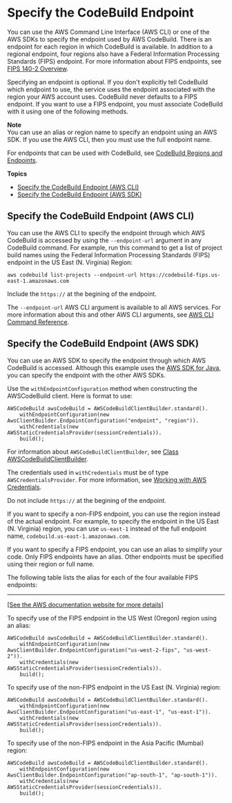 # Specify the CodeBuild Endpoint<a name="endpoint-specify"></a>

 You can use the AWS Command Line Interface \(AWS CLI\) or one of the AWS SDKs to specify the endpoint used by AWS CodeBuild\. There is an endpoint for each region in which CodeBuild is available\. In addition to a regional endpoint, four regions also have a Federal Information Processing Standards \(FIPS\) endpoint\. For more information about FIPS endpoints, see [FIPS 140\-2 Overview](https://aws.amazon.com/compliance/fips/)\. 

 Specifying an endpoint is optional\. If you don't explicitly tell CodeBuild which endpoint to use, the service uses the endpoint associated with the region your AWS account uses\. CodeBuild never defaults to a FIPS endpoint\. If you want to use a FIPS endpoint, you must associate CodeBuild with it using one of the following methods\. 

**Note**  
 You can use an alias or region name to specify an endpoint using an AWS SDK\. If you use the AWS CLI, then you must use the full endpoint name\. 

 For endpoints that can be used with CodeBuild, see [CodeBuild Regions and Endpoints](https://docs.aws.amazon.com/general/latest/gr/rande.html#codebuild_region)\. 

**Topics**
+ [Specify the CodeBuild Endpoint \(AWS CLI\)](#endpoint-specify-cli)
+ [Specify the CodeBuild Endpoint \(AWS SDK\)](#endpoint-specify-sdk)

## Specify the CodeBuild Endpoint \(AWS CLI\)<a name="endpoint-specify-cli"></a>

 You can use the AWS CLI to specify the endpoint through which AWS CodeBuild is accessed by using the `--endpoint-url` argument in any CodeBuild command\. For example, run this command to get a list of project build names using the Federal Information Processing Standards \(FIPS\) endpoint in the US East \(N\. Virginia\) Region: 

```
aws codebuild list-projects --endpoint-url https://codebuild-fips.us-east-1.amazonaws.com
```

Include the `https://` at the begining of the endpoint\.

 The `--endpoint-url` AWS CLI argument is available to all AWS services\. For more information about this and other AWS CLI arguments, see [AWS CLI Command Reference](https://docs.aws.amazon.com/cli/latest/reference/)\. 

## Specify the CodeBuild Endpoint \(AWS SDK\)<a name="endpoint-specify-sdk"></a>

 You can use an AWS SDK to specify the endpoint through which AWS CodeBuild is accessed\. Although this example uses the [AWS SDK for Java](https://aws.amazon.com/sdk-for-java/), you can specify the endpoint with the other AWS SDKs\. 

 Use the `withEndpointConfiguration` method when constructing the AWSCodeBuild client\. Here is format to use: 

```
AWSCodeBuild awsCodeBuild = AWSCodeBuildClientBuilder.standard().
    withEndpointConfiguration(new AwsClientBuilder.EndpointConfiguration("endpoint", "region")).
    withCredentials(new AWSStaticCredentialsProvider(sessionCredentials)).
    build();
```

 For information about `AWSCodeBuildClientBuilder`, see [Class AWSCodeBuildClientBuilder](https://docs.aws.amazon.com/AWSJavaSDK/latest/javadoc/com/amazonaws/services/codebuild/AWSCodeBuildClientBuilder.html)\. 

 The credentials used in `withCredentials` must be of type `AWSCredentialsProvider`\. For more information, see [Working with AWS Credentials](https://docs.aws.amazon.com/sdk-for-java/v1/developer-guide/credentials.html)\. 

 Do not include `https://` at the begining of the endpoint\.

 If you want to specify a non\-FIPS endpoint, you can use the region instead of the actual endpoint\. For example, to specify the endpoint in the US East \(N\. Virginia\) region, you can use `us-east-1` instead of the full endpoint name, `codebuild.us-east-1.amazonaws.com`\. 

If you want to specify a FIPS endpoint, you can use an alias to simplify your code\. Only FIPS endpoints have an alias\. Other endpoints must be specified using their region or full name\. 

The following table lists the alias for each of the four available FIPS endpoints:


****  
[\[See the AWS documentation website for more details\]](http://docs.aws.amazon.com/codebuild/latest/userguide/endpoint-specify.html)

 To specify use of the FIPS endpoint in the US West \(Oregon\) region using an alias: 

```
AWSCodeBuild awsCodeBuild = AWSCodeBuildClientBuilder.standard().
    withEndpointConfiguration(new AwsClientBuilder.EndpointConfiguration("us-west-2-fips", "us-west-2")).
    withCredentials(new AWSStaticCredentialsProvider(sessionCredentials)).
    build();
```

 To specify use of the non\-FIPS endpoint in the US East \(N\. Virginia\) region: 

```
AWSCodeBuild awsCodeBuild = AWSCodeBuildClientBuilder.standard().
    withEndpointConfiguration(new AwsClientBuilder.EndpointConfiguration("us-east-1", "us-east-1")).
    withCredentials(new AWSStaticCredentialsProvider(sessionCredentials)).
    build();
```

 To specify use of the non\-FIPS endpoint in the Asia Pacific \(Mumbai\) region: 

```
AWSCodeBuild awsCodeBuild = AWSCodeBuildClientBuilder.standard().
    withEndpointConfiguration(new AwsClientBuilder.EndpointConfiguration("ap-south-1", "ap-south-1")).
    withCredentials(new AWSStaticCredentialsProvider(sessionCredentials)).
    build();
```